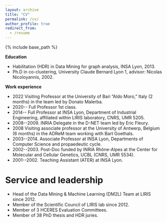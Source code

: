 ```yaml
---
layout: archive
title: "CV"
permalink: /cv/
author_profile: true
redirect_from:
  - /resume
---
```


{% include base_path %}

**Education**
* Habilitation (HDR) in Data Mining for graph analysis, INSA Lyon, 2013.
* Ph.D in co-clustering, University Claude
Bernard Lyon 1, advisor: Nicolas Nicoloyannis, 2002.


**Work experience**

* 2022 Visiting Professor at the University of Bari ”Aldo Moro,” Italy (2 months) in the team led by Donato Malerba.
* 2020-- Full Professor 1st class.
* 2014-- Full Professor at INSA Lyon, Department of Industrial Engineering, affiliated within LIRIS laboratory, CNRS, UMR 5205.
* 2008--2009. INRIA Delegate in the D-NET team led by Eric Fleury.
* 2008 Visiting associate professor at the University of Antwerp, Belgium (6 months) in the ADReM team working with Bart Goethals.
* 2003--2014. Associate Professor at INSA Lyon, Departments of Computer Science and propaedeutic cycle.
* 2002--2003. Post-Doc funded by INRIA Rhône-Alpes at the Center for Molecular and Cellular Genetics, UCBL (CNRS, UMR 5534).
* 2001--2002. Teaching Assistant (ATER) at INSA Lyon.



<!--Publications
======
  <ul>{% for post in site.publications reversed %}
    {% include archive-single-cv.html %}
  {% endfor %}</ul>
  

  
Teaching
======
  <ul>{% for post in site.teaching reversed %}
    {% include archive-single-cv.html %}
  {% endfor %}</ul> -->
  
Service and leadership
======
* Head of the Data Mining & Machine Learning (DM2L) Team at LIRIS since 2012.
* Member of the Scientific Council of LIRIS lab since 2012.
* Member of 3 HCERES Evaluation Committees.
* Member of 38 PhD thesis and HDR juries.
